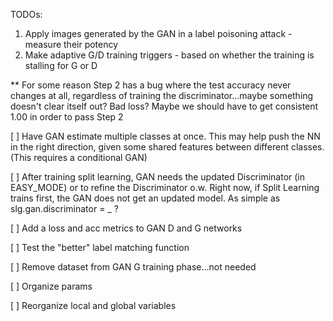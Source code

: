 TODOs:

1. Apply images generated by the GAN in a label poisoning attack - measure their potency
2. Make adaptive G/D training triggers - based on whether the training is stalling for G or D

** For some reason Step 2 has a bug where the test accuracy never changes at all, regardless
of training the discriminator...maybe something doesn't clear itself out? Bad loss? Maybe
we should have to get consistent 1.00 in order to pass Step 2


[ ] Have GAN estimate multiple classes at once. This may help push the NN in the right direction,
given some shared features between different classes. (This requires a conditional GAN)

[ ] After training split learning, GAN needs the updated Discriminator (in EASY_MODE) or to refine the Discriminator o.w.
Right now, if Split Learning trains first, the GAN does not get an updated model. As simple as slg.gan.discriminator = _ ?

[ ] Add a loss and acc metrics to GAN D and G networks

[ ] Test the "better" label matching function

[ ] Remove dataset from GAN G training phase...not needed

[ ] Organize params

[ ] Reorganize local and global variables